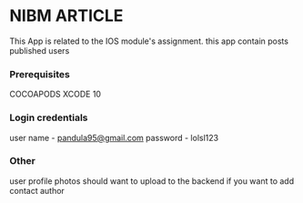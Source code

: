 # NIBM ARTICLE
This App is related to the IOS module's assignment. this app contain posts published users 

### Prerequisites
COCOAPODS
XCODE 10 

### Login credentials
user name - pandula95@gmail.com
password - lolsl123

### Other
user profile photos should want to upload to the backend if you want to add contact author  
